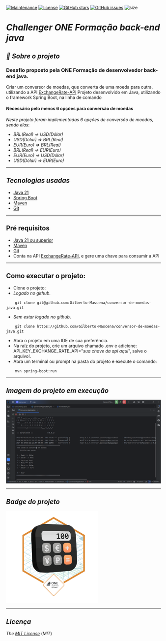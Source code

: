 [![Maintenance](https://img.shields.io/badge/Maintained%3F-yes-green.svg)](https://github.com/Gilberto-Mascena/conversor-de-moedas-java)
[![license](https://img.shields.io/github/license/Gilberto-Mascena/conversor-de-moedas-java)](https://github.com/Gilberto-Mascena/conversor-de-moedas-java/blob/main/LICENSE.md)
[![GitHub stars](https://img.shields.io/github/stars/Gilberto-Mascena/conversor-de-moedas-java)](https://github.com/Gilberto-Mascena/conversor-de-moedas-java/stargazers)
[![GitHub issues](https://img.shields.io/github/issues/Gilberto-Mascena/conversor-de-moedas-java)](https://github.com/Gilberto-Mascena/conversor-de-moedas-java/issues)
![size](https://img.shields.io/github/repo-size/Gilberto-Mascena/conversor-de-moedas-java)

# *Challenger ONE Formação back-end java*

## *🚀 Sobre o projeto*

### Desafio proposto pela ONE Formação de desenvolvedor back-end java.

Criar um conversor de moedas, que converta de uma moeda para outra, utilizando a
API [ExchangeRate-API](https://www.exchangerate-api.com/)
Projeto desenvolvido em Java, utilizando o framework Spring Boot, na linha de comando

#### Necessário pelo menos 6 opções para conversão de moedas

*Neste projeto foram implementadas 6 opções de conversão de moedas, sendo elas*:

* _*BRL(Real) => USD(Dólar)*_
* _*USD(Dólar) => BRL(Real)*_
* _*EUR(Euro) => BRL(Real)*_
* _*BRL(Real) => EUR(Euro)*_
* _*EUR(Euro) => USD(Dólar)*_
* _*USD(Dólar) => EUR(Euro)*_

---

## *Tecnologias usadas*
- [Java 21](https://www.oracle.com/br/java/technologies/downloads/)
- [Spring Boot](https://spring.io/projects/spring-boot)
- [Maven](https://maven.apache.org/)
- [Git](https://git-scm.com/)
---

## Pré requisitos

- [Java 21 ou superior](https://www.oracle.com/br/java/technologies/downloads/)
- [Maven](https://maven.apache.org/)
- [Git](https://git-scm.com/)
- Conta na API [ExchangeRate-API](https://www.exchangerate-api.com/), e gere uma chave para consumir a API

---

## Como executar o projeto:

- Clone o projeto:
- *Logado no github*.
```
    git clone git@github.com:Gilberto-Mascena/conversor-de-moedas-java.git     
```
- *Sem estar logado no github*.
```
    git clone https://github.com/Gilberto-Mascena/conversor-de-moedas-java.git
``` 
- Abra o projeto em uma IDE de sua preferência.
- Na raíz do projeto, crie um arquivo chamado .env e adicione: API_KEY_EXCHANGE_RATE_API="_*sua chave da api aqui*_", salve o arquivo!.
- Abra um terminal ou prompt na pasta do projeto e execute o comando:
```
    mvn spring-boot:run
```

---

## *Imagem do projeto em execução*

![img](./assets/starting-project.png)

--- 

## *Badge do projeto*
<img alingn="center" src="./assets/Badge-Conversor.png" alt="badge ONE" width="300">

---

## *Licença*

*The* [*MIT License*](LICENSE.md) (*MIT*)
